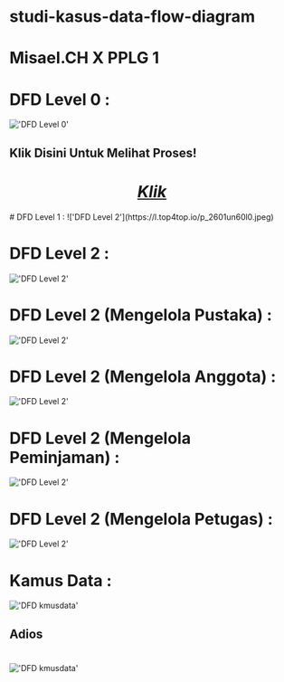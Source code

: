 # studi-kasus-data-flow-diagram
# Misael.CH X PPLG 1
# DFD Level 0 :
!['DFD Level 0'](https://a.top4top.io/p_2600vaiu61.jpeg)
## Klik Disini Untuk Melihat Proses! 
<div>
    <i>
        <h1 align="center">
            <a href="leveel0.md">Klik</a>
        </h1>
    </i>
  </div>
# DFD Level 1 :
!['DFD Level 2'](https://l.top4top.io/p_2601un60l0.jpeg)
<br>

# DFD Level 2 :
!['DFD Level 2'](https://e.top4top.io/p_2600qu0fn1.jpeg)

# DFD Level 2 (Mengelola Pustaka) :
!['DFD Level 2'](https://e.top4top.io/p_260019yzm1.png)

# DFD Level 2 (Mengelola Anggota) :
!['DFD Level 2'](https://c.top4top.io/p_2600h1ptn1.png)

# DFD Level 2 (Mengelola Peminjaman) :
!['DFD Level 2'](https://i.top4top.io/p_2600gone91.png)

# DFD Level 2 (Mengelola Petugas) :
!['DFD Level 2'](https://j.top4top.io/p_2600g7mgc0.jpeg)

# Kamus Data :
!['DFD kmusdata'](https://e.top4top.io/p_2600ax1kx1.jpeg)

## Adios
#
!['DFD kmusdata'](https://media.tenor.com/85qsz-9jRVQAAAAC/cropped-sad.gif)
